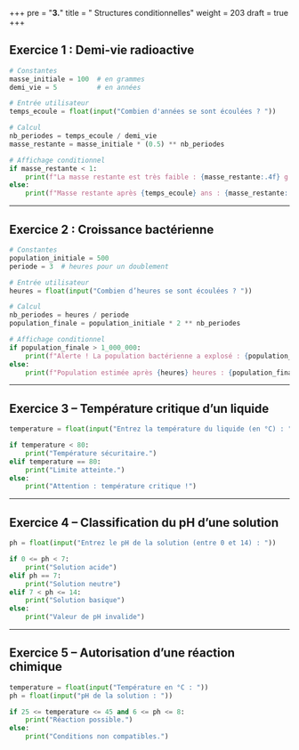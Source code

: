 +++
pre = "<b>3.</b>"
title = " Structures conditionnelles"
weight = 203
draft = true
+++


## Exercice 1 : Demi-vie radioactive

```python
# Constantes
masse_initiale = 100  # en grammes
demi_vie = 5          # en années

# Entrée utilisateur
temps_ecoule = float(input("Combien d'années se sont écoulées ? "))

# Calcul
nb_periodes = temps_ecoule / demi_vie
masse_restante = masse_initiale * (0.5) ** nb_periodes

# Affichage conditionnel
if masse_restante < 1:
    print(f"La masse restante est très faible : {masse_restante:.4f} g. L’isotope est presque entièrement désintégré.")
else:
    print(f"Masse restante après {temps_ecoule} ans : {masse_restante:.2f} g.")
```

---

## Exercice 2 : Croissance bactérienne

```python
# Constantes
population_initiale = 500
periode = 3  # heures pour un doublement

# Entrée utilisateur
heures = float(input("Combien d’heures se sont écoulées ? "))

# Calcul
nb_periodes = heures / periode
population_finale = population_initiale * 2 ** nb_periodes

# Affichage conditionnel
if population_finale > 1_000_000:
    print(f"Alerte ! La population bactérienne a explosé : {population_finale:.0f} bactéries.")
else:
    print(f"Population estimée après {heures} heures : {population_finale:.0f} bactéries.")
```

---

## Exercice 3 – Température critique d’un liquide

```python
temperature = float(input("Entrez la température du liquide (en °C) : "))

if temperature < 80:
    print("Température sécuritaire.")
elif temperature == 80:
    print("Limite atteinte.")
else:
    print("Attention : température critique !")
```

---

## Exercice 4 – Classification du pH d’une solution

```python
ph = float(input("Entrez le pH de la solution (entre 0 et 14) : "))

if 0 <= ph < 7:
    print("Solution acide")
elif ph == 7:
    print("Solution neutre")
elif 7 < ph <= 14:
    print("Solution basique")
else:
    print("Valeur de pH invalide")
```

---

## Exercice 5 – Autorisation d’une réaction chimique

```python
temperature = float(input("Température en °C : "))
ph = float(input("pH de la solution : "))

if 25 <= temperature <= 45 and 6 <= ph <= 8:
    print("Réaction possible.")
else:
    print("Conditions non compatibles.")
```